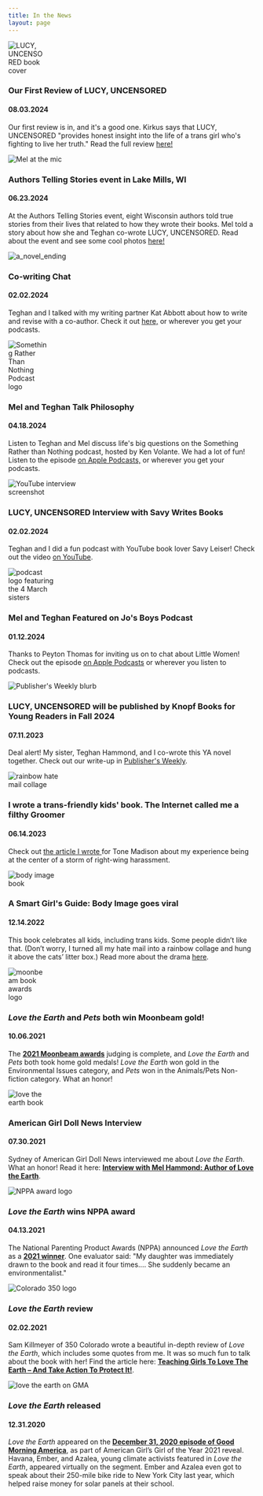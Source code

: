 ```yaml
---
title: In the News
layout: page
---
```

<div class="entry">
    <img src="images/books/lucy_uncensored.jpeg" alt="LUCY, UNCENSORED book cover" class="image-right " style="max-width:15%;">
    <div class="text">
        <h3>Our First Review of LUCY, UNCENSORED</h3>
        <h4>08.03.2024</h4>
        <p>Our first review is in, and it's a good one. Kirkus says that LUCY, UNCENSORED "provides honest insight into the life of a trans girl who's fighting to live her truth." Read the full review <a href="https://www.kirkusreviews.com/book-reviews/mel-hammond/lucy-uncensored/" target="_blank">here!</a></p>
    </div>
</div>

<div class="entry">
    <img src="images/site/mel_authors_story_telling.jpg" alt="Mel at the mic" class="image-left " style="max-width:55%;">
    <div class="text">
        <h3>Authors Telling Stories event in Lake Mills, WI</h3>
        <h4>06.23.2024</h4>
        <p>At the Authors Telling Stories event, eight Wisconsin authors told true stories from their lives that related to how they wrote their books. Mel told a story about how she and Teghan co-wrote LUCY, UNCENSORED. Read about the event and see some cool photos <a href="https://www.dailyunion.com/news/jefferson_county_area/story-slam-lake-mills-author-event-raises-funds-for-jefferson-county-literacy-council/article_f1d32cdc-3196-11ef-af63-db7e8b9b65ff.html">here!</a></p>
    </div>
</div>
<div class="entry">
    <img src="images/site/a_novel_ending.png" alt="a_novel_ending" class="image-right " style="max-width:35%;">
    <div class="text">
        <h3>Co-writing Chat</h3>
        <h4>02.02.2024</h4>
        <p>Teghan and I talked with my writing partner Kat Abbott about how to write and revise with a co-author. Check it out <a href="https://www.anovelending.com/episode40">here,</a> or wherever you get your podcasts.</p>
    </div>
</div>
<div class="entry">
    <img src="images/site/something_podcast.png" alt="Something Rather Than Nothing Podcast logo" class="image-left " style="max-width:17%;">
    <div class="text">
        <h3>Mel and Teghan Talk Philosophy</h3>
        <h4>04.18.2024</h4>
        <p>Listen to Teghan and Mel discuss life's big questions on the Something Rather than Nothing podcast, hosted by Ken Volante. We had a lot of fun! Listen to the episode <a href="https://podcasts.apple.com/us/podcast/mel-and-teghan-hammond/id1473313040?i=1000652795846">on Apple Podcasts,</a> or wherever you get your podcasts.</p>
    </div>
<div class="entry">
    <img src="images/site/savy_youtube.png" alt="YouTube interview screenshot" class="image-right " style="max-width:35%;">
    <div class="text">
        <h3>LUCY, UNCENSORED Interview with Savy Writes Books</h3>
        <h4>02.02.2024</h4>
        <p>Teghan and I did a fun podcast with YouTube book lover Savy Leiser! Check out the video <a href="https://youtu.be/pbcayXOV7Tc?si=J5zsrcT5ineM4Hji">on YouTube</a>.</p>
    </div>
</div>

<div class="entry">
    <img src="images/site/Jos_boys_pod.jpeg" alt="podcast logo featuring the 4 March sisters" class="image-left " style="max-width:20%;">
    <div class="text">
        <h3>Mel and Teghan Featured on Jo's Boys Podcast</h3>
        <h4>01.12.2024</h4>
        <p>Thanks to Peyton Thomas for inviting us on to chat about Little Women! Check out the episode <a href="https://podcasts.apple.com/us/podcast/chapter-44-my-lord-and-lady-with-mel-and-teghan-hammond/id1610742792?i=1000641415364">on Apple Podcasts</a> or wherever you listen to podcasts.</p>
    </div>
</div>

<div class="entry">
    <img src="images/site/pub_weekly.png" alt="Publisher's Weekly blurb" class="image-right " style="max-width:50%;">
    <div class="text">
        <h3>LUCY, UNCENSORED will be published by Knopf Books for Young Readers in Fall 2024</h3>
        <h4>07.11.2023</h4>
        <p>Deal alert! My sister, Teghan Hammond, and I co-wrote this YA novel together. Check out our write-up in <a href="https://www.publishersweekly.com/pw/by-topic/childrens/childrens-book-news/article/92747-rights-report-week-of-july-10-2023.html">Publisher's Weekly</a>.</p>
    </div>
</div>

<div class="entry">
    <img src="images/site/rainbow_collage.jpeg" alt="rainbow hate mail collage" class="image-left " style="max-width:25%;">
    <div class="text">
        <h3>I wrote a trans-friendly kids' book. The Internet called me a filthy Groomer</h3>
        <h4>06.14.2023</h4>
        <p>Check out <a href="https://tonemadison.com/articles/i-wrote-a-trans-friendly-kids-book-the-internet-called-me-a-filthy-groomer/"> the article I wrote </a> for Tone Madison about my experience being at the center of a storm of right-wing harassment.</p>
    </div>
</div>

<div class="entry">
    <img src="images/books/body_image.png" alt="body image book" class="image-right " style="max-width:20%;">
    <div class="text">
        <h3>A Smart Girl's Guide: Body Image goes viral</h3>
        <h4>12.14.2022</h4>
        <p>This book celebrates all kids, including trans kids. Some people didn’t like that. (Don’t worry, I turned all my hate mail into a rainbow collage and hung it above the cats’ litter box.) Read more about the drama <a href="https://19thnews.org/2022/12/american-girl-book-inclusivity-right-wing-backlash/">here</a>.</p>
    </div>
</div>

<div class="entry">
    <img src="images/site/moonbeam.jpeg" alt="moonbeam book awards logo" class="image-left" style="max-width:15%;">
    <div class="text">
        <h3><em>Love the Earth</em> and <em>Pets</em> both win Moonbeam gold!</h3>
        <h4>10.06.2021</h4>
        <p>The <strong><a href="https://moonbeamawards.com/98/2021-winners-temp-5">2021 Moonbeam awards</a></strong> judging is complete, and <em>Love the Earth</em> and <em>Pets</em> both took home gold medals! <em>Love the Earth</em> won gold in the Environmental Issues category, and <em>Pets</em> won in the Animals/Pets Non-fiction category. What an honor!</p>
    </div>
</div>

<div class="entry">
    <img src="images/books/love_the_earth.png" alt="love the earth book" class="image-right" style="max-width:20%;">
    <div class="text">
        <h3>American Girl Doll News Interview</h3>
        <h4>07.30.2021</h4>
        <p>Sydney of American Girl Doll News interviewed me about <em>Love the Earth</em>. What an honor! Read it here: <strong><a href="https://www.americangirldollnews.com/post/interview-with-mel-hammond-author-of-love-the-earth-collaboration-with-american-girl">Interview with Mel Hammond: Author of Love the Earth</a></strong>.</p>
    </div>
</div>

<div class="entry">
    <img src="images/site/nppa_award.jpeg" alt="NPPA award logo" class="image-left" style="max-width:30%;">
    <div class="text">
        <h3><em>Love the Earth</em> wins NPPA award</h3>
        <h4>04.13.2021</h4>
        <p>The National Parenting Product Awards (NPPA) announced <em>Love the Earth</em> as a <strong><a href="https://www.nappaawards.com/product/love-the-earth-understanding-climate-change-speaking-up-for-solutions-and-living-an-earth-friendly-life/">2021 winner</a></strong>. One evaluator said: "My daughter was immediately drawn to the book and read it four times…. She suddenly became an environmentalist."</p>
    </div>
</div> 

<div class="entry">
    <img src="images/site/colorado_350.png" alt="Colorado 350 logo" class="image-right" style="max-width:30%;">
    <div class="text">
        <h3><em>Love the Earth</em> review</h3>
        <h4>02.02.2021</h4>
        <p>Sam Killmeyer of 350 Colorado wrote a beautiful in-depth review of <em>Love the Earth</em>, which includes some quotes from me. It was so much fun to talk about the book with her! Find the article here: <strong><a href="https://350colorado.org/teaching-girls-to-love-the-earth-and-take-action-to-protect-it/">Teaching Girls To Love The Earth – And Take Action To Protect It!</a></strong>.</p>
    </div>
</div>

<div class="entry">
    <img src="images/site/gma_love_the_earth.jpg" alt="love the earth on GMA" class="image-left" style="max-width:50%;">
    <div class="text">
        <h3><em>Love the Earth</em> released</h3>
        <h4>12.31.2020</h4>
        <p><em>Love the Earth</em> appeared on the <strong><a href="https://www.goodmorningamerica.com/living/video/gma-reveals-american-girls-2021-girl-year-74985384?fbclid=IwAR3B1Q4MHCyM7FJtvFQkO5I4MTWwpj0l7A5sWH1X8DhRF0E7nREnY9I7Hyo">December 31, 2020 episode of Good Morning America</a></strong>, as part of American Girl’s Girl of the Year 2021 reveal. Havana, Ember, and Azalea, young climate activists featured in <em>Love the Earth</em>, appeared virtually on the segment. Ember and Azalea even got to speak about their 250-mile bike ride to New York City last year, which helped raise money for solar panels at their school.</p>
    </div>
</div>
